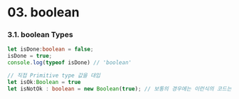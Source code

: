 # 03. boolean


### 3.1. boolean Types

```ts
let isDone:boolean = false;
isDone = true;
console.log(typeof isDone) // 'boolean'

// 직접 Primitive type 값을 대입
let isOk:Boolean = true
let isNotOk : boolean = new Boolean(true); // 보통의 경우에는 이런식의 코드는 사용하지 않음
```
<br>
